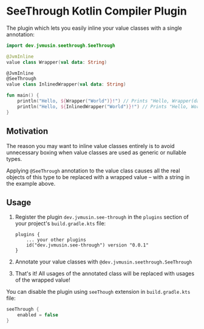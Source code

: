 # SeeThrough Kotlin Compiler Plugin

The plugin which lets you easily inline your value classes with a single annotation:

```kotlin
import dev.jvmusin.seethrough.SeeThrough

@JvmInline
value class Wrapper(val data: String)

@JvmInline
@SeeThrough
value class InlinedWrapper(val data: String)

fun main() {
    println("Hello, ${Wrapper("World")}!") // Prints "Hello, Wrapper(data=World)!"
    println("Hello, ${InlinedWrapper("World")}!") // Prints "Hello, World!"
}
```

## Motivation

The reason you may want to inline value classes entirely is to avoid unnecessary boxing when value classes are used as
generic or nullable types.

Applying `@SeeThrough` annotation to the value class causes all the real objects of this type to be replaced with a
wrapped value – with a string in the example above.

## Usage

1. Register the plugin `dev.jvmusin.see-through` in the `plugins` section of your project's `build.gradle.kts` file:
    ```
    plugins {
        ... your other plugins
        id("dev.jvmusin.see-through") version "0.0.1"
    }
    ```

2. Annotate your value classes with `@dev.jvmusin.seethrough.SeeThrough`
3. That's it! All usages of the annotated class will be replaced with usages of the wrapped value!

You can disable the plugin using `seeThough` extension in `build.gradle.kts` file:

```kotlin
seeThrough {
    enabled = false
}
```